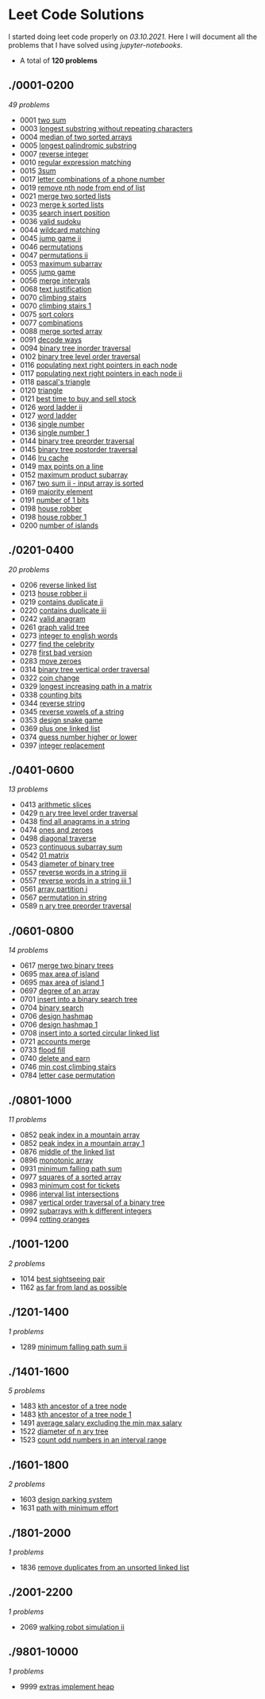 # Leet Code Solutions
I started doing leet code properly on *03.10.2021.*
Here I will document all the problems that I have solved using *jupyter-notebooks*.
* A total of **120 problems** 
## ./0001-0200 
*49 problems* 
* 0001 [two sum](./0001-0200/0001_two_sum.ipynb) 
* 0003 [longest substring without repeating characters](./0001-0200/0003_longest_substring_without_repeating_characters.ipynb) 
* 0004 [median of two sorted arrays](./0001-0200/0004_median_of_two_sorted_arrays.ipynb) 
* 0005 [longest palindromic substring](./0001-0200/0005_longest_palindromic_substring.ipynb) 
* 0007 [reverse integer](./0001-0200/0007_reverse_integer.ipynb) 
* 0010 [regular expression matching](./0001-0200/0010_regular_expression_matching.ipynb) 
* 0015 [3sum](./0001-0200/0015_3sum.ipynb) 
* 0017 [letter combinations of a phone number](./0001-0200/0017_letter_combinations_of_a_phone_number.ipynb) 
* 0019 [remove nth node from end of list](./0001-0200/0019_remove_nth_node_from_end_of_list.ipynb) 
* 0021 [merge two sorted lists](./0001-0200/0021_merge_two_sorted_lists.ipynb) 
* 0023 [merge k sorted lists](./0001-0200/0023_merge_k_sorted_lists.ipynb) 
* 0035 [search insert position](./0001-0200/0035_search_insert_position.ipynb) 
* 0036 [valid sudoku](./0001-0200/0036_valid_sudoku.ipynb) 
* 0044 [wildcard matching](./0001-0200/0044_wildcard_matching.ipynb) 
* 0045 [jump game ii](./0001-0200/0045_jump_game_ii.ipynb) 
* 0046 [permutations](./0001-0200/0046_permutations.ipynb) 
* 0047 [permutations ii](./0001-0200/0047_permutations_ii.ipynb) 
* 0053 [maximum subarray](./0001-0200/0053_maximum_subarray.ipynb) 
* 0055 [jump game](./0001-0200/0055_jump_game.ipynb) 
* 0056 [merge intervals](./0001-0200/0056_merge_intervals.ipynb) 
* 0068 [text justification](./0001-0200/0068_text_justification.ipynb) 
* 0070 [climbing stairs](./0001-0200/0070_climbing_stairs.ipynb) 
* 0070 [climbing stairs 1](./0001-0200/0070_climbing_stairs_1.ipynb) 
* 0075 [sort colors](./0001-0200/0075_sort_colors.ipynb) 
* 0077 [combinations](./0001-0200/0077_combinations.ipynb) 
* 0088 [merge sorted array](./0001-0200/0088_merge_sorted_array.ipynb) 
* 0091 [decode ways](./0001-0200/0091_decode_ways.ipynb) 
* 0094 [binary tree inorder traversal](./0001-0200/0094_binary_tree_inorder_traversal.ipynb) 
* 0102 [binary tree level order traversal](./0001-0200/0102_binary_tree_level_order_traversal.ipynb) 
* 0116 [populating next right pointers in each node](./0001-0200/0116_populating_next_right_pointers_in_each_node.ipynb) 
* 0117 [populating next right pointers in each node ii](./0001-0200/0117_populating_next_right_pointers_in_each_node_ii.ipynb) 
* 0118 [pascal's triangle](./0001-0200/0118_pascal's_triangle.ipynb) 
* 0120 [triangle](./0001-0200/0120_triangle.ipynb) 
* 0121 [best time to buy and sell stock](./0001-0200/0121_best_time_to_buy_and_sell_stock.ipynb) 
* 0126 [word ladder ii](./0001-0200/0126_word_ladder_ii.ipynb) 
* 0127 [word ladder](./0001-0200/0127_word_ladder.ipynb) 
* 0136 [single number](./0001-0200/0136_single_number.ipynb) 
* 0136 [single number 1](./0001-0200/0136_single_number_1.ipynb) 
* 0144 [binary tree preorder traversal](./0001-0200/0144_binary_tree_preorder_traversal.ipynb) 
* 0145 [binary tree postorder traversal](./0001-0200/0145_binary_tree_postorder_traversal.ipynb) 
* 0146 [lru cache](./0001-0200/0146_lru_cache.ipynb) 
* 0149 [max points on a line](./0001-0200/0149_max_points_on_a_line.ipynb) 
* 0152 [maximum product subarray](./0001-0200/0152_maximum_product_subarray.ipynb) 
* 0167 [two sum ii - input array is sorted](./0001-0200/0167_two_sum_ii_-_input_array_is_sorted.ipynb) 
* 0169 [majority element](./0001-0200/0169_majority_element.ipynb) 
* 0191 [number of 1 bits](./0001-0200/0191_number_of_1_bits.ipynb) 
* 0198 [house robber](./0001-0200/0198_house_robber.ipynb) 
* 0198 [house robber 1](./0001-0200/0198_house_robber_1.ipynb) 
* 0200 [number of islands](./0001-0200/0200_number_of_islands.ipynb) 
## ./0201-0400 
*20 problems* 
* 0206 [reverse linked list](./0201-0400/0206_reverse_linked_list.ipynb) 
* 0213 [house robber ii](./0201-0400/0213_house_robber_ii.ipynb) 
* 0219 [contains duplicate ii](./0201-0400/0219_contains_duplicate_ii.ipynb) 
* 0220 [contains duplicate iii](./0201-0400/0220_contains_duplicate_iii.ipynb) 
* 0242 [valid anagram](./0201-0400/0242_valid_anagram.ipynb) 
* 0261 [graph valid tree](./0201-0400/0261_graph_valid_tree.ipynb) 
* 0273 [integer to english words](./0201-0400/0273_integer_to_english_words.ipynb) 
* 0277 [find the celebrity](./0201-0400/0277_find_the_celebrity.ipynb) 
* 0278 [first bad version](./0201-0400/0278_first_bad_version.ipynb) 
* 0283 [move zeroes](./0201-0400/0283_move_zeroes.ipynb) 
* 0314 [binary tree vertical order traversal](./0201-0400/0314_binary_tree_vertical_order_traversal.ipynb) 
* 0322 [coin change](./0201-0400/0322_coin_change.ipynb) 
* 0329 [longest increasing path in a matrix](./0201-0400/0329_longest_increasing_path_in_a_matrix.ipynb) 
* 0338 [counting bits](./0201-0400/0338_counting_bits.ipynb) 
* 0344 [reverse string](./0201-0400/0344_reverse_string.ipynb) 
* 0345 [reverse vowels of a string](./0201-0400/0345_reverse_vowels_of_a_string.ipynb) 
* 0353 [design snake game](./0201-0400/0353_design_snake_game.ipynb) 
* 0369 [plus one linked list](./0201-0400/0369_plus_one_linked_list.ipynb) 
* 0374 [guess number higher or lower](./0201-0400/0374_guess_number_higher_or_lower.ipynb) 
* 0397 [integer replacement](./0201-0400/0397_integer_replacement.ipynb) 
## ./0401-0600 
*13 problems* 
* 0413 [arithmetic slices](./0401-0600/0413_arithmetic_slices.ipynb) 
* 0429 [n ary tree level order traversal](./0401-0600/0429_n_ary_tree_level_order_traversal.ipynb) 
* 0438 [find all anagrams in a string](./0401-0600/0438_find_all_anagrams_in_a_string.ipynb) 
* 0474 [ones and zeroes](./0401-0600/0474_ones_and_zeroes.ipynb) 
* 0498 [diagonal traverse](./0401-0600/0498_diagonal_traverse.ipynb) 
* 0523 [continuous subarray sum](./0401-0600/0523_continuous_subarray_sum.ipynb) 
* 0542 [01 matrix](./0401-0600/0542_01_matrix.ipynb) 
* 0543 [diameter of binary tree](./0401-0600/0543_diameter_of_binary_tree.ipynb) 
* 0557 [reverse words in a string iii](./0401-0600/0557_reverse_words_in_a_string_iii.ipynb) 
* 0557 [reverse words in a string iii 1](./0401-0600/0557_reverse_words_in_a_string_iii_1.ipynb) 
* 0561 [array partition i](./0401-0600/0561_array_partition_i.ipynb) 
* 0567 [permutation in string](./0401-0600/0567_permutation_in_string.ipynb) 
* 0589 [n ary tree preorder traversal](./0401-0600/0589_n_ary_tree_preorder_traversal.ipynb) 
## ./0601-0800 
*14 problems* 
* 0617 [merge two binary trees](./0601-0800/0617_merge_two_binary_trees.ipynb) 
* 0695 [max area of island](./0601-0800/0695_max_area_of_island.ipynb) 
* 0695 [max area of island 1](./0601-0800/0695_max_area_of_island_1.ipynb) 
* 0697 [degree of an array](./0601-0800/0697_degree_of_an_array.ipynb) 
* 0701 [insert into a binary search tree](./0601-0800/0701_insert_into_a_binary_search_tree.ipynb) 
* 0704 [binary search](./0601-0800/0704_binary_search.ipynb) 
* 0706 [design hashmap](./0601-0800/0706_design_hashmap.ipynb) 
* 0706 [design hashmap 1](./0601-0800/0706_design_hashmap_1.ipynb) 
* 0708 [insert into a sorted circular linked list](./0601-0800/0708_insert_into_a_sorted_circular_linked_list.ipynb) 
* 0721 [accounts merge](./0601-0800/0721_accounts_merge.ipynb) 
* 0733 [flood fill](./0601-0800/0733_flood_fill.ipynb) 
* 0740 [delete and earn](./0601-0800/0740_delete_and_earn.ipynb) 
* 0746 [min cost climbing stairs](./0601-0800/0746_min_cost_climbing_stairs.ipynb) 
* 0784 [letter case permutation](./0601-0800/0784_letter_case_permutation.ipynb) 
## ./0801-1000 
*11 problems* 
* 0852 [peak index in a mountain array](./0801-1000/0852_peak_index_in_a_mountain_array.ipynb) 
* 0852 [peak index in a mountain array 1](./0801-1000/0852_peak_index_in_a_mountain_array_1.ipynb) 
* 0876 [middle of the linked list](./0801-1000/0876_middle_of_the_linked_list.ipynb) 
* 0896 [monotonic array](./0801-1000/0896_monotonic_array.ipynb) 
* 0931 [minimum falling path sum](./0801-1000/0931_minimum_falling_path_sum.ipynb) 
* 0977 [squares of a sorted array](./0801-1000/0977_squares_of_a_sorted_array.ipynb) 
* 0983 [minimum cost for tickets](./0801-1000/0983_minimum_cost_for_tickets.ipynb) 
* 0986 [interval list intersections](./0801-1000/0986_interval_list_intersections.ipynb) 
* 0987 [vertical order traversal of a binary tree](./0801-1000/0987_vertical_order_traversal_of_a_binary_tree.ipynb) 
* 0992 [subarrays with k different integers](./0801-1000/0992_subarrays_with_k_different_integers.ipynb) 
* 0994 [rotting oranges](./0801-1000/0994_rotting_oranges.ipynb) 
## ./1001-1200 
*2 problems* 
* 1014 [best sightseeing pair](./1001-1200/1014_best_sightseeing_pair.ipynb) 
* 1162 [as far from land as possible](./1001-1200/1162_as_far_from_land_as_possible.ipynb) 
## ./1201-1400 
*1 problems* 
* 1289 [minimum falling path sum ii](./1201-1400/1289_minimum_falling_path_sum_ii.ipynb) 
## ./1401-1600 
*5 problems* 
* 1483 [kth ancestor of a tree node](./1401-1600/1483_kth_ancestor_of_a_tree_node.ipynb) 
* 1483 [kth ancestor of a tree node 1](./1401-1600/1483_kth_ancestor_of_a_tree_node_1.ipynb) 
* 1491 [average salary excluding the min max salary](./1401-1600/1491_average_salary_excluding_the_min_max_salary.ipynb) 
* 1522 [diameter of n ary tree](./1401-1600/1522_diameter_of_n_ary_tree.ipynb) 
* 1523 [count odd numbers in an interval range](./1401-1600/1523_count_odd_numbers_in_an_interval_range.ipynb) 
## ./1601-1800 
*2 problems* 
* 1603 [design parking system](./1601-1800/1603_design_parking_system.ipynb) 
* 1631 [path with minimum effort](./1601-1800/1631_path_with_minimum_effort.ipynb) 
## ./1801-2000 
*1 problems* 
* 1836 [remove duplicates from an unsorted linked list](./1801-2000/1836_remove_duplicates_from_an_unsorted_linked_list.ipynb) 
## ./2001-2200 
*1 problems* 
* 2069 [walking robot simulation ii](./2001-2200/2069_walking_robot_simulation_ii.ipynb) 
## ./9801-10000 
*1 problems* 
* 9999 [extras implement heap](./9801-10000/9999_extras_implement_heap.ipynb) 
